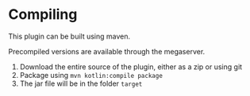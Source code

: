# Compiling

This plugin can be built using maven.

Precompiled versions are available through the megaserver.

1. Download the entire source of the plugin, either as a zip or using git
2. Package using `mvn kotlin:compile package`
3. The jar file will be in the folder `target`
